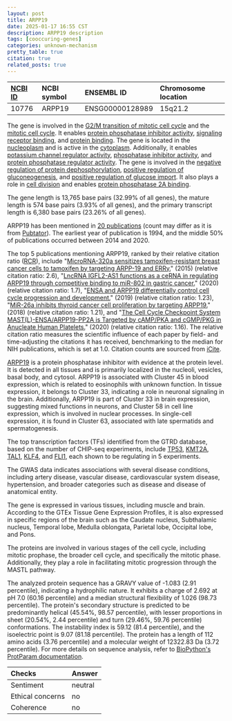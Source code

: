 ```yaml
---
layout: post
title: ARPP19
date: 2025-01-17 16:55 CST
description: ARPP19 description
tags: [cooccuring-genes]
categories: unknown-mechanism
pretty_table: true
citation: true
related_posts: true
---
```




| [NCBI ID](https://www.ncbi.nlm.nih.gov/gene/10776) | NCBI symbol | ENSEMBL ID | Chromosome location |
| :-------- | :------- | :-------- | :------- |
| 10776  | ARPP19 | ENSG00000128989 | 15q21.2 |



The gene is involved in the [G2/M transition of mitotic cell cycle](https://amigo.geneontology.org/amigo/term/GO:0000086) and the [mitotic cell cycle](https://amigo.geneontology.org/amigo/term/GO:0000278). It enables [protein phosphatase inhibitor activity](https://amigo.geneontology.org/amigo/term/GO:0004864), [signaling receptor binding](https://amigo.geneontology.org/amigo/term/GO:0005102), and [protein binding](https://amigo.geneontology.org/amigo/term/GO:0005515). The gene is located in the [nucleoplasm](https://amigo.geneontology.org/amigo/term/GO:0005654) and is active in the [cytoplasm](https://amigo.geneontology.org/amigo/term/GO:0005737). Additionally, it enables [potassium channel regulator activity](https://amigo.geneontology.org/amigo/term/GO:0015459), [phosphatase inhibitor activity](https://amigo.geneontology.org/amigo/term/GO:0019212), and [protein phosphatase regulator activity](https://amigo.geneontology.org/amigo/term/GO:0019888). The gene is involved in the [negative regulation of protein dephosphorylation](https://amigo.geneontology.org/amigo/term/GO:0035308), [positive regulation of gluconeogenesis](https://amigo.geneontology.org/amigo/term/GO:0045722), and [positive regulation of glucose import](https://amigo.geneontology.org/amigo/term/GO:0046326). It also plays a role in [cell division](https://amigo.geneontology.org/amigo/term/GO:0051301) and enables [protein phosphatase 2A binding](https://amigo.geneontology.org/amigo/term/GO:0051721).


The gene length is 13,765 base pairs (32.99% of all genes), the mature length is 574 base pairs (3.93% of all genes), and the primary transcript length is 6,380 base pairs (23.26% of all genes).


ARPP19 has been mentioned in [20 publications](https://pubmed.ncbi.nlm.nih.gov/?term=%22ARPP19%22) (count may differ as it is from [Pubtator](https://academic.oup.com/nar/article/47/W1/W587/5494727)). The earliest year of publication is 1994, and the middle 50% of publications occurred between 2014 and 2020.


The top 5 publications mentioning ARPP19, ranked by their relative citation ratio ([RCR](https://journals.plos.org/plosbiology/article?id=10.1371/journal.pbio.1002541)), include "[MicroRNA-320a sensitizes tamoxifen-resistant breast cancer cells to tamoxifen by targeting ARPP-19 and ERRγ.](https://pubmed.ncbi.nlm.nih.gov/25736597)" (2015) (relative citation ratio: 2.6), "[LncRNA IGFL2-AS1 functions as a ceRNA in regulating ARPP19 through competitive binding to miR-802 in gastric cancer.](https://pubmed.ncbi.nlm.nih.gov/31943339)" (2020) (relative citation ratio: 1.7), "[ENSA and ARPP19 differentially control cell cycle progression and development.](https://pubmed.ncbi.nlm.nih.gov/30626720)" (2019) (relative citation ratio: 1.23), "[MiR-26a inhibits thyroid cancer cell proliferation by targeting ARPP19.](https://pubmed.ncbi.nlm.nih.gov/30034940)" (2018) (relative citation ratio: 1.21), and "[The Cell Cycle Checkpoint System MAST(L)-ENSA/ARPP19-PP2A is Targeted by cAMP/PKA and cGMP/PKG in Anucleate Human Platelets.](https://pubmed.ncbi.nlm.nih.gov/32085646)" (2020) (relative citation ratio: 1.16). The relative citation ratio measures the scientific influence of each paper by field- and time-adjusting the citations it has received, benchmarking to the median for NIH publications, which is set at 1.0. Citation counts are sourced from [iCite](https://icite.od.nih.gov).


[ARPP19](https://www.proteinatlas.org/ENSG00000128989-ARPP19) is a protein phosphatase inhibitor with evidence at the protein level. It is detected in all tissues and is primarily localized in the nucleoli, vesicles, basal body, and cytosol. ARPP19 is associated with Cluster 45 in blood expression, which is related to eosinophils with unknown function. In tissue expression, it belongs to Cluster 33, indicating a role in neuronal signaling in the brain. Additionally, ARPP19 is part of Cluster 33 in brain expression, suggesting mixed functions in neurons, and Cluster 58 in cell line expression, which is involved in nuclear processes. In single-cell expression, it is found in Cluster 63, associated with late spermatids and spermatogenesis.


The top transcription factors (TFs) identified from the GTRD database, based on the number of CHIP-seq experiments, include [TP53](https://www.ncbi.nlm.nih.gov/gene/7157), [KMT2A](https://www.ncbi.nlm.nih.gov/gene/4297), [TAL1](https://www.ncbi.nlm.nih.gov/gene/6886), [KLF4](https://www.ncbi.nlm.nih.gov/gene/9314), and [FLI1](https://www.ncbi.nlm.nih.gov/gene/2313), each shown to be regulating in 5 experiments.



The GWAS data indicates associations with several disease conditions, including artery disease, vascular disease, cardiovascular system disease, hypertension, and broader categories such as disease and disease of anatomical entity.



The gene is expressed in various tissues, including muscle and brain. According to the GTEx Tissue Gene Expression Profiles, it is also expressed in specific regions of the brain such as the Caudate nucleus, Subthalamic nucleus, Temporal lobe, Medulla oblongata, Parietal lobe, Occipital lobe, and Pons.


The proteins are involved in various stages of the cell cycle, including mitotic prophase, the broader cell cycle, and specifically the mitotic phase. Additionally, they play a role in facilitating mitotic progression through the MASTL pathway.



The analyzed protein sequence has a GRAVY value of -1.083 (2.91 percentile), indicating a hydrophilic nature. It exhibits a charge of 2.692 at pH 7.0 (60.16 percentile) and a median structural flexibility of 1.026 (98.73 percentile). The protein's secondary structure is predicted to be predominantly helical (45.54%, 98.57 percentile), with lesser proportions in sheet (20.54%, 2.44 percentile) and turn (29.46%, 59.76 percentile) conformations. The instability index is 59.12 (81.4 percentile), and the isoelectric point is 9.07 (81.18 percentile). The protein has a length of 112 amino acids (3.76 percentile) and a molecular weight of 12322.83 Da (3.72 percentile). For more details on sequence analysis, refer to [BioPython's ProtParam documentation](https://biopython.org/docs/1.75/api/Bio.SeqUtils.ProtParam.html).





| Checks    | Answer |
| :-------- | :------- |
| Sentiment  | neutral   |
| Ethical concerns | no     |
| Coherence    | no    |